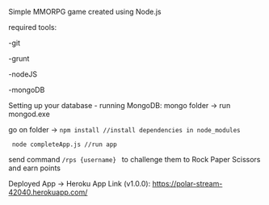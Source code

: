 Simple MMORPG game created using Node.js

required tools:

-git

-grunt

-nodeJS

-mongoDB


Setting up your database - running MongoDB:
mongo folder -> run mongod.exe


go on folder -> 
``` npm install //install dependencies in node_modules ```

``` node completeApp.js //run app```



send command 
```/rps {username} ``` to challenge them to Rock Paper Scissors and earn points


Deployed App -> Heroku App Link (v1.0.0):
https://polar-stream-42040.herokuapp.com/
